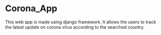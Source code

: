 # Corona_App

This web app is made using django framework. It allows the users to track the latest update on corona virus according to the searched country.